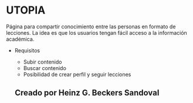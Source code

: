 # UTOPIA

Página para compartir conocimiento entre las personas en formato de lecciones.
La idea es que los usuarios tengan fácil acceso a la información académica.

- Requisitos
  - Subir contenido
  - Buscar contenido
  - Posibilidad de crear perfil y seguir lecciones

  ## Creado por Heinz G. Beckers Sandoval